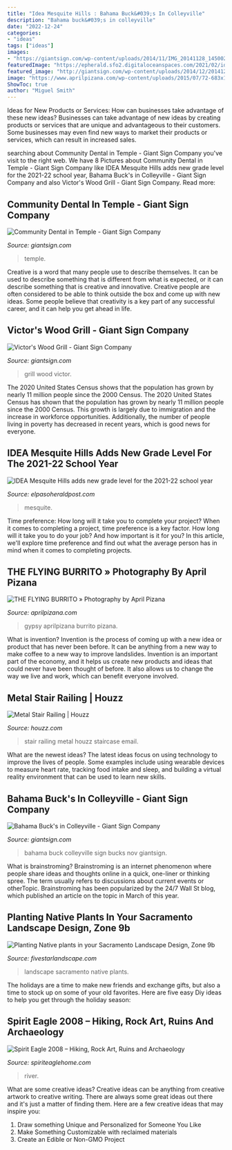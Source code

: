 ```yaml
---
title: "Idea Mesquite Hills : Bahama Buck&#039;s In Colleyville"
description: "Bahama buck&#039;s in colleyville"
date: "2022-12-24"
categories:
- "ideas"
tags: ["ideas"]
images:
- "https://giantsign.com/wp-content/uploads/2014/11/IMG_20141128_145002-940x475.jpg"
featuredImage: "https://epherald.sfo2.digitaloceanspaces.com/2021/02/idea-mesquite-hills.jpg"
featured_image: "http://giantsign.com/wp-content/uploads/2014/12/20141202_110604-1.jpg"
image: "https://www.aprilpizana.com/wp-content/uploads/2015/07/72-683x1024.jpg"
ShowToc: true
author: "Miguel Smith"
---
```



Ideas for New Products or Services: How can businesses take advantage of these new ideas?
Businesses can take advantage of new ideas by creating products or services that are unique and advantageous to their customers. Some businesses may even find new ways to market their products or services, which can result in increased sales.

	

		
searching about Community Dental in Temple - Giant Sign Company you've visit to the right web. We have 8 Pictures about Community Dental in Temple - Giant Sign Company like IDEA Mesquite Hills adds new grade level for the 2021-22 school year, Bahama Buck&#039;s in Colleyville - Giant Sign Company and also Victor&#039;s Wood Grill - Giant Sign Company. Read more:
		
    
## Community Dental In Temple - Giant Sign Company

<img loading=lazy src="https://giantsign.com/wp-content/uploads/2015/06/20150626_134431.jpg" onerror="this.onerror=null;this.src='https://tse3.mm.bing.net/th?id=OIP._2jBarz466aBXZ_64hvt4AHaEK&amp;pid=15.1';" alt="Community Dental in Temple - Giant Sign Company">

_Source: giantsign.com_

>temple. 

	

Creative is a word that many people use to describe themselves. It can be used to describe something that is different from what is expected, or it can describe something that is creative and innovative. Creative people are often considered to be able to think outside the box and come up with new ideas. Some people believe that creativity is a key part of any successful career, and it can help you get ahead in life.

    
## Victor&#039;s Wood Grill - Giant Sign Company

<img loading=lazy src="http://giantsign.com/wp-content/uploads/2014/12/20141202_110604-1.jpg" onerror="this.onerror=null;this.src='https://tse1.mm.bing.net/th?id=OIP.Q0XNdAI4OQt0CYskRhRqpwHaEK&amp;pid=15.1';" alt="Victor&#039;s Wood Grill - Giant Sign Company">

_Source: giantsign.com_

>grill wood victor. 

	

The 2020 United States Census shows that the population has grown by nearly 11 million people since the 2000 Census.
The 2020 United States Census has shown that the population has grown by nearly 11 million people since the 2000 Census. This growth is largely due to immigration and the increase in workforce opportunities. Additionally, the number of people living in poverty has decreased in recent years, which is good news for everyone.

    
## IDEA Mesquite Hills Adds New Grade Level For The 2021-22 School Year

<img loading=lazy src="https://epherald.sfo2.digitaloceanspaces.com/2021/02/idea-mesquite-hills.jpg" onerror="this.onerror=null;this.src='https://tse1.mm.bing.net/th?id=OIP.TsZypy69A8VFQFHy9uL3wwHaE3&amp;pid=15.1';" alt="IDEA Mesquite Hills adds new grade level for the 2021-22 school year">

_Source: elpasoheraldpost.com_

>mesquite. 

	

Time preference: How long will it take you to complete your project?
When it comes to completing a project, time preference is a key factor. How long will it take you to do your job? And how important is it for you? In this article, we'll explore time preference and find out what the average person has in mind when it comes to completing projects.

    
## THE FLYING BURRITO » Photography By April Pizana

<img loading=lazy src="https://www.aprilpizana.com/wp-content/uploads/2015/07/72-683x1024.jpg" onerror="this.onerror=null;this.src='https://tse4.mm.bing.net/th?id=OIP.YhcT9744rFiNjRKzSxgdygHaLG&amp;pid=15.1';" alt="THE FLYING BURRITO » Photography by April Pizana">

_Source: aprilpizana.com_

>gypsy aprilpizana burrito pizana. 

	

What is invention?
Invention is the process of coming up with a new idea or product that has never been before. It can be anything from a new way to make coffee to a new way to improve landslides. 
Invention is an important part of the economy, and it helps us create new products and ideas that could never have been thought of before. It also allows us to change the way we live and work, which can benefit everyone involved.

    
## Metal Stair Railing | Houzz

<img loading=lazy src="https://st.hzcdn.com/fimgs/51f1a71d0fa44ca2_1574-w500-h666-b0-p0--contemporary-staircase.jpg" onerror="this.onerror=null;this.src='https://tse3.mm.bing.net/th?id=OIP.E_EsRDAIcr-wNhdGlxfTQAHaJ3&amp;pid=15.1';" alt="Metal Stair Railing | Houzz">

_Source: houzz.com_

>stair railing metal houzz staircase email. 

	

What are the newest ideas?
The latest ideas focus on using technology to improve the lives of people. Some examples include using wearable devices to measure heart rate, tracking food intake and sleep, and building a virtual reality environment that can be used to learn new skills.

    
## Bahama Buck&#039;s In Colleyville - Giant Sign Company

<img loading=lazy src="https://giantsign.com/wp-content/uploads/2014/11/IMG_20141128_145002-940x475.jpg" onerror="this.onerror=null;this.src='https://tse2.mm.bing.net/th?id=OIP.l-IL4yZ06KMcegxqHqhZ-QHaDv&amp;pid=15.1';" alt="Bahama Buck&#039;s in Colleyville - Giant Sign Company">

_Source: giantsign.com_

>bahama buck colleyville sign bucks nov giantsign. 

	

What is brainstroming?
Brainstroming is an internet phenomenon where people share ideas and thoughts online in a quick, one-liner or thinking spree. The term usually refers to discussions about current events or otherTopic. Brainstroming has been popularized by the 24/7 Wall St blog, which published an article on the topic in March of this year.

    
## Planting Native Plants In Your Sacramento Landscape Design, Zone 9b

<img loading=lazy src="http://fivestarlandscape.com/wp-content/uploads/2016/04/Five_STAR_Landscape_El_Dorado_Hills_Small_11.jpg" onerror="this.onerror=null;this.src='https://tse1.mm.bing.net/th?id=OIP.Kv3zFy1TkGwhk7Gd4y95nQHaE8&amp;pid=15.1';" alt="Planting Native plants in your Sacramento Landscape Design, Zone 9b">

_Source: fivestarlandscape.com_

>landscape sacramento native plants. 

	

The holidays are a time to make new friends and exchange gifts, but also a time to stock up on some of your old favorites. Here are five easy Diy ideas to help you get through the holiday season: 

    
## Spirit Eagle 2008 – Hiking, Rock Art, Ruins And Archaeology

<img loading=lazy src="http://www.spiriteaglehome.com/SW08_Images/SW4167.jpg" onerror="this.onerror=null;this.src='https://tse3.mm.bing.net/th?id=OIP.h7lyaIjDH2erwVikQtW_PQHaFj&amp;pid=15.1';" alt="Spirit Eagle 2008 – Hiking, Rock Art, Ruins and Archaeology">

_Source: spiriteaglehome.com_

>river. 

	

What are some creative ideas?
Creative ideas can be anything from creative artwork to creative writing. There are always some great ideas out there and it's just a matter of finding them. Here are a few creative ideas that may inspire you:
1. Draw something Unique and Personalized for Someone You Like
2. Make Something Customizable with reclaimed materials
3. Create an Edible or Non-GMO Project

